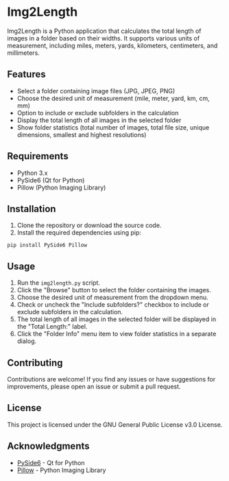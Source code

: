 
# Img2Length

Img2Length is a Python application that calculates the total length of images in a folder based on their widths. It supports various units of measurement, including miles, meters, yards, kilometers, centimeters, and millimeters.

## Features

-   Select a folder containing image files (JPG, JPEG, PNG)
-   Choose the desired unit of measurement (mile, meter, yard, km, cm, mm)
-   Option to include or exclude subfolders in the calculation
-   Display the total length of all images in the selected folder
-   Show folder statistics (total number of images, total file size, unique dimensions, smallest and highest resolutions)

## Requirements

-   Python 3.x
-   PySide6 (Qt for Python)
-   Pillow (Python Imaging Library)

## Installation

1.  Clone the repository or download the source code.
2.  Install the required dependencies using pip:

```
pip install PySide6 Pillow

```

## Usage

1.  Run the  `img2length.py`  script.
2.  Click the "Browse" button to select the folder containing the images.
3.  Choose the desired unit of measurement from the dropdown menu.
4.  Check or uncheck the "Include subfolders?" checkbox to include or exclude subfolders in the calculation.
5.  The total length of all images in the selected folder will be displayed in the "Total Length:" label.
6.  Click the "Folder Info" menu item to view folder statistics in a separate dialog.

## Contributing

Contributions are welcome! If you find any issues or have suggestions for improvements, please open an issue or submit a pull request.

## License

This project is licensed under the  GNU General Public License v3.0 License.

## Acknowledgments

-   [PySide6](https://doc.qt.io/qtforpython/)  - Qt for Python
-   [Pillow](https://python-pillow.org/)  - Python Imaging Library
